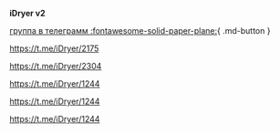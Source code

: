 **iDryer v2**

[группа в телеграмм :fontawesome-solid-paper-plane:](https://t.me/iDryer){ .md-button }

https://t.me/iDryer/2175

https://t.me/iDryer/2304

https://t.me/iDryer/1244

https://t.me/iDryer/1244

https://t.me/iDryer/1244
